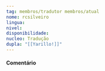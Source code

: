 ```yaml
---
tag: membros/tradutor membros/atual
nome: rcsilveiro
lingua: 
nivel: 
disponibilidade:
nucleo: Tradução
dupla: "[[Yarillo!]]"
---
```


#### Comentário
